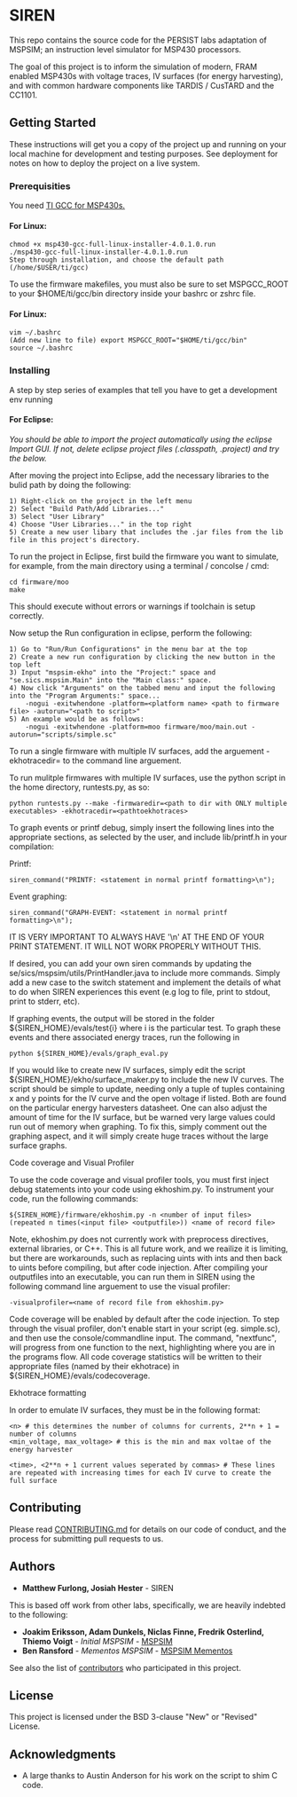 # SIREN

This repo contains the source code for the PERSIST labs adaptation of MSPSIM; an instruction level simulator for MSP430 processors.

The goal of this project is to inform the simulation of modern, FRAM enabled MSP430s with voltage traces, IV surfaces (for energy harvesting), and with common hardware components like TARDIS / CusTARD and the CC1101.

## Getting Started

These instructions will get you a copy of the project up and running on your local machine for development and testing purposes. See deployment for notes on how to deploy the project on a live system.

### Prerequisities

You need [TI GCC for MSP430s.](http://www.ti.com/tool/msp430-gcc-opensource)

#### For Linux:

	chmod +x msp430-gcc-full-linux-installer-4.0.1.0.run
	./msp430-gcc-full-linux-installer-4.0.1.0.run
	Step through installation, and choose the default path (/home/$USER/ti/gcc)


To use the firmware makefiles, you must also be sure to set MSPGCC_ROOT to your $HOME/ti/gcc/bin directory inside your bashrc or zshrc file.

#### For Linux:

	vim ~/.bashrc
	(Add new line to file) export MSPGCC_ROOT="$HOME/ti/gcc/bin"
	source ~/.bashrc


### Installing

A step by step series of examples that tell you have to get a development env running

#### For Eclipse:

*You should be able to import the project automatically using the eclipse Import GUI. If not, delete eclipse project files (.classpath, .project) and try the below.*


After moving the project into Eclipse, add the necessary libraries to the bulid path by doing the following:
	
	1) Right-click on the project in the left menu 
	2) Select "Build Path/Add Libraries..."
	3) Select "User Library"
	4) Choose "User Libraries..." in the top right
	5) Create a new user libary that includes the .jar files from the lib file in this project's directory.

To run the project in Eclipse, first build the firmware you want to simulate, for example, from the main directory using a terminal / concolse / cmd:

	cd firmware/moo
	make

This should execute without errors or warnings if toolchain is setup correctly.

Now setup the Run configuration in eclipse, perform the following:

	1) Go to "Run/Run Configurations" in the menu bar at the top
	2) Create a new run configuration by clicking the new button in the top left
	3) Input "mspsim-ekho" into the "Project:" space and "se.sics.mspsim.Main" into the "Main class:" space.
	4) Now click "Arguments" on the tabbed menu and input the following into the "Program Arguments:" space...
		-nogui -exitwhendone -platform=<platform name> <path to firmware file> -autorun="<path to script>"
	5) An example would be as follows:
		-nogui -exitwhendone -platform=moo firmware/moo/main.out -autorun="scripts/simple.sc"

To run a single firmware with multiple IV surfaces, add the arguement -ekhotracedir=<pathtoekhotraces> to the command line arguement.

To run mulitple firmwares with multiple IV surfaces, use the python script in the home directory, runtests.py, as so:
	
	python runtests.py --make -firmwaredir=<path to dir with ONLY multiple executables> -ekhotracedir=<pathtoekhotraces>

To graph events or printf debug, simply insert the following lines into the appropriate sections, as selected by the user, and include lib/printf.h in your compilation:

Printf:
	
	siren_command("PRINTF: <statement in normal printf formatting>\n");

Event graphing:

	siren_command("GRAPH-EVENT: <statement in normal printf formatting>\n");

IT IS VERY IMPORTANT TO ALWAYS HAVE '\n' AT THE END OF YOUR PRINT STATEMENT. IT WILL NOT WORK PROPERLY WITHOUT THIS.

If desired, you can add your own siren commands by updating the se/sics/mspsim/utils/PrintHandler.java to include more commands. Simply add a new case to the switch statement and implement the details of what to do when SIREN experiences this event (e.g log to file, print to stdout, print to stderr, etc). 

If graphing events, the output will be stored in the folder ${SIREN_HOME}/evals/test{i} where i is the particular test. To graph these events and there associated energy traces, run the following in 

	python ${SIREN_HOME}/evals/graph_eval.py

If you would like to create new IV surfaces, simply edit the script ${SIREN_HOME}/ekho/surface_maker.py to include the new IV curves. The script should be simple to update, needing only a tuple of tuples containing x and y points for the IV curve and the open voltage if listed. Both are found on the particular energy harvesters datasheet. One can also adjust the amount of time for the IV surface, but be warned very large values could run out of memory when graphing. To fix this, simply comment out the graphing aspect, and it will simply create huge traces without the large surface graphs.

Code coverage and Visual Profiler

To use the code coverage and visual profiler tools, you must first inject debug statements into your code using ekhoshim.py. To instrument your code, run the following commands:

	${SIREN_HOME}/firmware/ekhoshim.py -n <number of input files> (repeated n times(<input file> <outputfile>)) <name of record file>

Note, ekhoshim.py does not currently work with preprocess directives, external libraries, or C++. This is all future work, and we reailize it is limiting, but there are workarounds, such as replacing uints with ints and then back to uints before compiling, but after code injection. After compiling your outputfiles into an executable, you can run them in SIREN using the following command line arguement to use the visual profiler:
	
	-visualprofiler=<name of record file from ekhoshim.py>

Code coverage will be enabled by default after the code injection. To step through the visual profiler, don't enable start in your script (eg. simple.sc), and then use the console/commandline input. The command, "nextfunc", will progress from one function to the next, highlighting where you are in the programs flow. All code coverage statistics will be written to their appropriate files (named by their ekhotrace) in ${SIREN_HOME}/evals/codecoverage.

Ekhotrace formatting

In order to emulate IV surfaces, they must be in the following format:

	<n> # this determines the number of columns for currents, 2**n + 1 = number of columns
	<min_voltage, max_voltage> # this is the min and max voltae of the energy harvester

	<time>, <2**n + 1 current values seperated by commas> # These lines are repeated with increasing times for each IV curve to create the full surface


## Contributing

Please read [CONTRIBUTING.md](CONTRIBUTING.md) for details on our code of conduct, and the process for submitting pull requests to us.


## Authors

* **Matthew Furlong, Josiah Hester** - SIREN

This is based off work from other labs, specifically, we are heavily indebted to the following:

* **Joakim Eriksson, Adam Dunkels, Niclas Finne, Fredrik Osterlind, Thiemo Voigt** - *Initial MSPSIM* - [MSPSIM](https://github.com/mspsim/mspsim)
* **Ben Ransford** - *Mementos MSPSIM* - [MSPSIM Mementos](https://github.com/ransford/mspsim/tree/mementos)

See also the list of [contributors](https://github.com/your/project/contributors) who participated in this project.

## License

This project is licensed under the BSD 3-clause "New" or "Revised" License.

## Acknowledgments

* A large thanks to Austin Anderson for his work on the script to shim C code.

